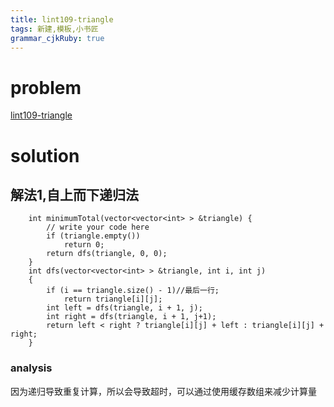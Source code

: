```yaml
---
title: lint109-triangle
tags: 新建,模板,小书匠
grammar_cjkRuby: true
---
```



# problem
[lint109-triangle](http://www.lintcode.com/en/problem/triangle/)

# solution
## 解法1,自上而下递归法
```
    int minimumTotal(vector<vector<int> > &triangle) {
        // write your code here
        if (triangle.empty())
            return 0;
        return dfs(triangle, 0, 0);
    }
    int dfs(vector<vector<int> > &triangle, int i, int j)
    {
        if (i == triangle.size() - 1)//最后一行;
            return triangle[i][j];
        int left = dfs(triangle, i + 1, j);
        int right = dfs(triangle, i + 1, j+1);
        return left < right ? triangle[i][j] + left : triangle[i][j] + right;  
    }
```
### analysis

因为递归导致重复计算，所以会导致超时，可以通过使用缓存数组来减少计算量




